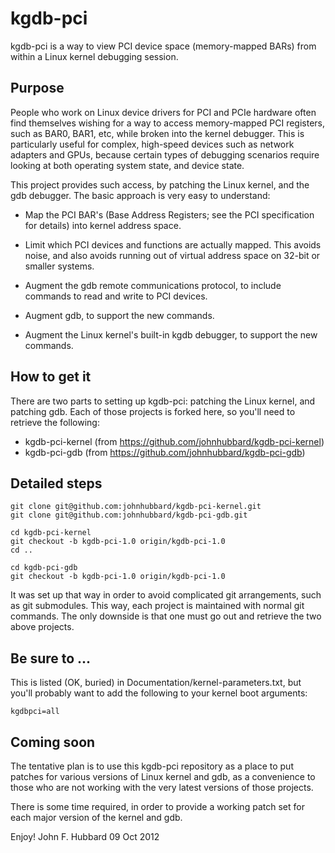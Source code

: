 kgdb-pci
========

kgdb-pci is a way to view PCI device space (memory-mapped BARs) from within a
Linux kernel debugging session.

Purpose
-------

People who work on Linux device drivers for PCI and PCIe hardware often find
themselves wishing for a way to access memory-mapped PCI registers, such as
BAR0, BAR1, etc, while broken into the kernel debugger. This is particularly
useful for complex, high-speed devices such as network adapters and GPUs,
because certain types of debugging scenarios require looking at both operating
system state, and device state.

This project provides such access, by patching the Linux kernel, and the gdb
debugger. The basic approach is very easy to understand:

* Map the PCI BAR's (Base Address Registers; see the PCI specification for
details) into kernel address space.

* Limit which PCI devices and functions are actually mapped. This avoids
noise, and also avoids running out of virtual address space on 32-bit or smaller
systems.

* Augment the gdb remote communications protocol, to include commands to read
and write to PCI devices.

* Augment gdb, to support the new commands.

* Augment the Linux kernel's built-in kgdb debugger, to support the new
commands.

How to get it
-------------

There are two parts to setting up kgdb-pci: patching the Linux kernel, and
patching gdb.  Each of those projects is forked here, so you'll need to
retrieve the following:

* kgdb-pci-kernel (from <https://github.com/johnhubbard/kgdb-pci-kernel>)
* kgdb-pci-gdb    (from <https://github.com/johnhubbard/kgdb-pci-gdb>)

Detailed steps
--------------

    git clone git@github.com:johnhubbard/kgdb-pci-kernel.git
    git clone git@github.com:johnhubbard/kgdb-pci-gdb.git

    cd kgdb-pci-kernel
    git checkout -b kgdb-pci-1.0 origin/kgdb-pci-1.0
    cd ..

    cd kgdb-pci-gdb
    git checkout -b kgdb-pci-1.0 origin/kgdb-pci-1.0

It was set up that way in order to avoid complicated git arrangements, such
as git submodules. This way, each project is maintained with normal git
commands. The only downside is that one must go out and retrieve the two
above projects.

Be sure to ...
----------------

This is listed (OK, buried) in Documentation/kernel-parameters.txt, but
you'll probably want to add the following to your kernel boot arguments:

    kgdbpci=all

Coming soon
-----------------

The tentative plan is to use this kgdb-pci repository as a place to put
patches for various versions of Linux kernel and gdb, as a convenience to
those who are not working with the very latest versions of those projects.

There is some time required, in order to provide a working patch set for each
major version of the kernel and gdb.

Enjoy!
John F. Hubbard
09 Oct 2012




